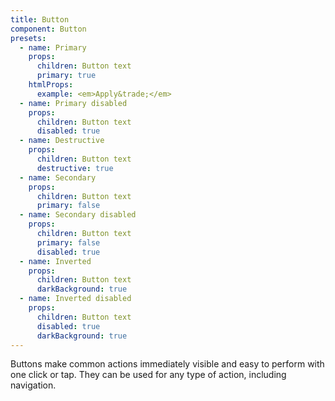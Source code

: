 ```yaml
---
title: Button
component: Button
presets:
  - name: Primary
    props:
      children: Button text
      primary: true
    htmlProps:
      example: <em>Apply&trade;</em>
  - name: Primary disabled
    props:
      children: Button text
      disabled: true
  - name: Destructive
    props:
      children: Button text
      destructive: true
  - name: Secondary
    props:
      children: Button text
      primary: false
  - name: Secondary disabled
    props:
      children: Button text
      primary: false
      disabled: true
  - name: Inverted
    props:
      children: Button text
      darkBackground: true
  - name: Inverted disabled
    props:
      children: Button text
      disabled: true
      darkBackground: true
---
```


Buttons make common actions immediately visible and easy to perform with one click or tap. They can be used for any type of action, including navigation.
